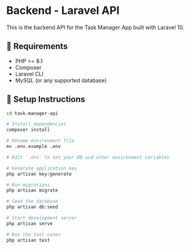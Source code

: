 # Backend - Laravel API

This is the backend API for the Task Manager App built with Laravel 10.

## 🔧 Requirements

- PHP >= 8.1
- Composer
- Laravel CLI
- MySQL (or any supported database)

## 🚀 Setup Instructions

```bash
cd task-manager-api

# Install dependencies
composer install

# Rename environment file
mv .env.example .env

# Edit `.env` to set your DB and other environment variables

# Generate application key
php artisan key:generate

# Run migrations
php artisan migrate

# Seed the database
php artisan db:seed

# Start development server
php artisan serve

# Run the tast cases
php artisan test


